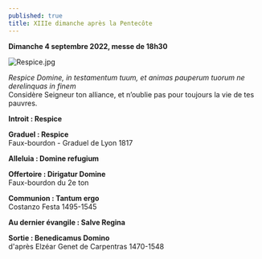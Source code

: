```yaml
---
published: true
title: XIIIe dimanche après la Pentecôte
---
```

**Dimanche 4 septembre 2022, messe de 18h30**  

![Respice.jpg]({{site.baseurl}}/images/Respice.jpg)

*Respice Domine, in testamentum tuum, et animas pauperum tuorum ne derelinquas in finem*  
Considère Seigneur ton alliance, et n’oublie pas pour toujours la vie de tes pauvres.

**Introit : Respice**

**Graduel : Respice**  
Faux-bourdon - Graduel de Lyon 1817

**Alleluia : Domine refugium**

**Offertoire : Dirigatur Domine**  
Faux-bourdon du 2e ton

**Communion : Tantum ergo**  
Costanzo Festa 1495-1545

**Au dernier évangile : Salve Regina**

**Sortie : Benedicamus Domino**  
d'après Elzéar Genet de Carpentras  1470-1548

